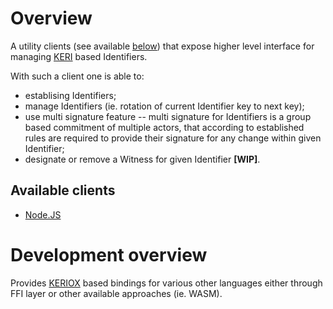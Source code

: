 # Overview

A utility clients (see available [below](#available-clients)) that expose higher level interface for managing [KERI](https://keri.one/) based Identifiers.

With such a client one is able to:
* establising Identifiers;
* manage Identifiers (ie. rotation of current Identifier key to next key);
* use multi signature feature -- multi signature for Identifiers is a group based commitment of multiple actors, that according to established rules are required to provide their signature for any change within given Identifier;
* designate or remove a Witness for given Identifier **[WIP]**.

## Available clients

* [Node.JS](./bindings/node.js)

# Development overview

Provides [KERIOX](https://github.com/WebOfTrust/keriox) based bindings for various other languages either through FFI layer or other available approaches (ie. WASM).
